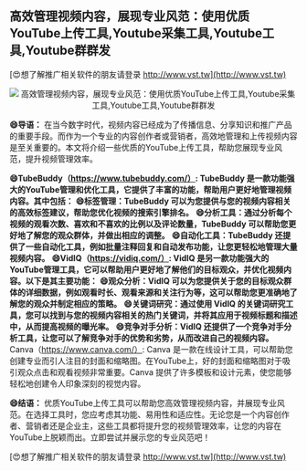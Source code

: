 ## **高效管理视频内容，展现专业风范：使用优质YouTube上传工具,Youtube采集工具,Youtube工具,Youtube群群发**

[😍想了解推广相关软件的朋友请登录 http://www.vst.tw](http://www.vst.tw)

 <center><img src="https://vst.tw/MP4/tuiguang/png/8.png" alt="高效管理视频内容，展现专业风范：使用优质YouTube上传工具,Youtube采集工具,Youtube工具,Youtube群群发"></center>

**😄导语：**
在当今数字时代，视频内容已经成为了传播信息、分享知识和推广产品的重要手段。而作为一个专业的内容创作者或营销者，高效地管理和上传视频内容是至关重要的。本文将介绍一些优质的YouTube上传工具，帮助您展现专业风范，提升视频管理效率。

**😄TubeBuddy（https://www.tubebuddy.com/）: TubeBuddy 是一款功能强大的YouTube管理和优化工具，它提供了丰富的功能，帮助用户更好地管理视频内容。其中包括：**
**😄标签管理：TubeBuddy 可以为您提供与您的视频内容相关的高效标签建议，帮助您优化视频的搜索引擎排名。**
**😄分析工具：通过分析每个视频的观看次数、喜欢和不喜欢的比例以及评论数量，TubeBuddy 可以帮助您更好地了解您的观众群体，并做出相应的调整。**
**😄自动化工具：TubeBuddy 还提供了一些自动化工具，例如批量注释回复和自动发布功能，让您更轻松地管理大量视频内容。**
**😄VidIQ（https://vidiq.com/）: VidIQ 是另一款功能强大的YouTube管理工具，它可以帮助用户更好地了解他们的目标观众，并优化视频内容。以下是其主要功能：**
**😄观众分析：VidIQ 可以为您提供关于您的目标观众群体的详细数据，例如观看时长、观看来源和关注行为等，这可以帮助您更准确地了解您的观众并制定相应的策略。**
**😄关键词研究：通过使用 VidIQ 的关键词研究工具，您可以找到与您的视频内容相关的热门关键词，并将其应用于视频标题和描述中，从而提高视频的曝光率。**
**😄竞争对手分析：VidIQ 还提供了一个竞争对手分析工具，让您可以了解竞争对手的优势和劣势，从而改进自己的视频内容。**
Canva（https://www.canva.com/）: Canva 是一款在线设计工具，可以帮助您创建专业而引人注目的封面和缩略图。在YouTube上，好的封面和缩略图对于吸引观众点击和观看视频非常重要。Canva 提供了许多模板和设计元素，使您能够轻松地创建令人印象深刻的视觉内容。

**😄结语：**
优质YouTube上传工具可以帮助您高效管理视频内容，并展现专业风范。在选择工具时，您应考虑其功能、易用性和适应性。无论您是一个内容创作者、营销者还是企业主，这些工具都将提升您的视频管理效率，让您的内容在YouTube上脱颖而出。立即尝试并展示您的专业风范吧！

[😍想了解推广相关软件的朋友请登录 http://www.vst.tw](http://www.vst.tw)



